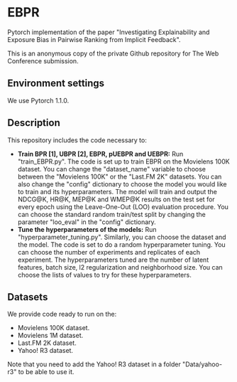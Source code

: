 # EBPR
Pytorch implementation of the paper "Investigating Explainability and Exposure Bias in Pairwise Ranking from Implicit Feedback".

This is an anonymous copy of the private Github repository for The Web Conference submission.

## Environment settings
We use Pytorch 1.1.0.

## Description
This repository includes the code necessary to:
* <b>Train BPR [1], UBPR [2], EBPR, pUEBPR and UEBPR:</b>
Run "train_EBPR.py". The code is set up to train EBPR on the Movielens 100K dataset. You can change the "dataset_name" variable to choose between the "Movielens 100K" or the "Last.FM 2K" datasets. You can also change the "config" dictionary to choose the model you would like to train and its hyperparameters. The model will train and output the NDCG@K, HR@K, MEP@K and WMEP@K results on the test set for every epoch using the Leave-One-Out (LOO) evaluation procedure. You can choose the standard random train/test split by changing the parameter "loo_eval" in the "config" dictionary.
* <b>Tune the hyperparameters of the models:</b>
Run "hyperparameter_tuning.py". Similarly, you can choose the dataset and the model. The code is set to do a random hyperparameter tuning. You can choose the number of experiments and replicates of each experiment. The hyperparameters tuned are the number of latent features, batch size, l2 regularization and neighborhood size. You can choose the lists of values to try for these hyperparameters.

## Datasets
We provide code ready to run on the:
* Movielens 100K dataset.
* Movielens 1M dataset.
* Last.FM 2K dataset.
* Yahoo! R3 dataset.

Note that you need to add the Yahoo! R3 dataset in a folder "Data/yahoo-r3" to be able to use it.
